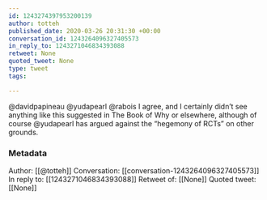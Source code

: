 ```yaml
---
id: 1243274397953200139
author: totteh
published_date: 2020-03-26 20:31:30 +00:00
conversation_id: 1243264096327405573
in_reply_to: 1243271046834393088
retweet: None
quoted_tweet: None
type: tweet
tags:

---
```


@davidpapineau @yudapearl @rabois I agree, and I certainly didn’t see anything like this suggested in The Book of Why or elsewhere, although of course @yudapearl has argued against the “hegemony of RCTs” on other grounds.

### Metadata

Author: [[@totteh]]
Conversation: [[conversation-1243264096327405573]]
In reply to: [[1243271046834393088]]
Retweet of: [[None]]
Quoted tweet: [[None]]
